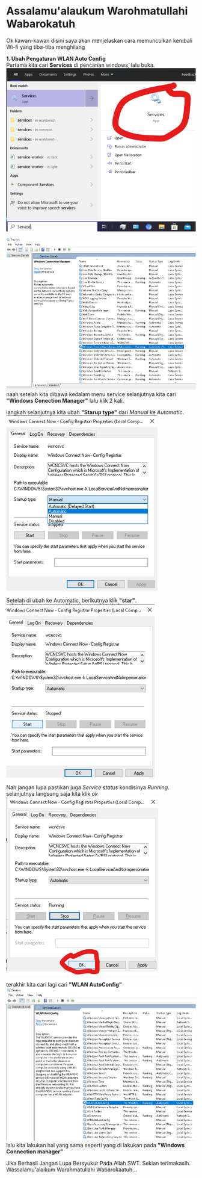 # Assalamu'alaukum Warohmatullahi Wabarokatuh <br>
Ok kawan-kawan disini saya akan menjelaskan cara memunculkan kembali Wi-fi yang tiba-tiba menghilang <br>

**1. Ubah Pengaturan WLAN Auto Config** <br>
Pertama kita cari **Services** di pencarian windows, lalu buka. <br>
![Gambar](gambar/gambar1.png) <br>

![Gambar](gambar/gambar2.png) <br>
naah setelah kita dibawa kedalam menu service selanjutnya kita cari **"Windows Conection Manager"** lalu klik 2 kali. <br>

langkah selanjutnya kita ubah **"Starup type"** dari *Manual* ke *Automatic*. <br>
![Gambar](gambar/gambar4.png) <br>

Setelah di ubah ke Automatic, berikutnya klik **"star"**. <br>
![Gambar](gambar/gambar5.png) <br>

Nah jangan lupa pastikan juga *Service status* kondisinya *Running*. selanjutnya langsung saja kita klik *ok* <br>
![Gambar](gambar/gambar6.png) <br>

terakhir kita cari lagi cari **"WLAN AutoConfig"** <br>
![Gambar](gambar/gambar7.png) <br>
lalu kita lakukan hal yang sama seperti yang di lakukan pada **"Windows Connection manager"**

Jika Berhasil Jangan Lupa Bersyukur Pada Allah SWT. Sekian terimakasih. <br>
Wassalamu'alaikum Warahmatullahi Wabarokaatuh...